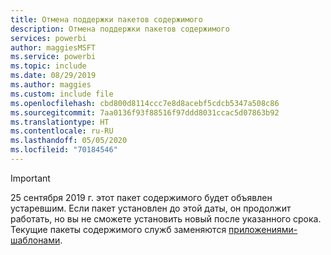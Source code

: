 ```yaml
---
title: Отмена поддержки пакетов содержимого
description: Отмена поддержки пакетов содержимого
services: powerbi
author: maggiesMSFT
ms.service: powerbi
ms.topic: include
ms.date: 08/29/2019
ms.author: maggies
ms.custom: include file
ms.openlocfilehash: cbd800d8114ccc7e8d8acebf5cdcb5347a508c86
ms.sourcegitcommit: 7aa0136f93f88516f97ddd8031ccac5d07863b92
ms.translationtype: HT
ms.contentlocale: ru-RU
ms.lasthandoff: 05/05/2020
ms.locfileid: "70184546"
---
```

>[!IMPORTANT]
>25 сентября 2019 г. этот пакет содержимого будет объявлен устаревшим. Если пакет установлен до этой даты, он продолжит работать, но вы не сможете установить новый после указанного срока. Текущие пакеты содержимого служб заменяются [приложениями-шаблонами](https://docs.microsoft.com/power-bi/service-template-apps-overview).